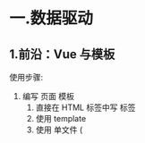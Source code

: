 # 一.数据驱动

## 1.前沿：Vue 与模板

使用步骤:

1. 编写 页面 模板
   1. 直接在 HTML 标签中写 标签
   2. 使用 template
   3. 使用 单文件 ( <template /> )
2. 创建 Vue 的实例
   1. 在 Vue 的构造函数中提供: data, methods, computed, watcher, props, ...
3. 将 Vue 挂载到 页面中 ( mount )

```js
new Vue({
  el: "#app",
  data: {
    message: "liu",
  },
});
//vuejs会自动的将其挂载到页面中
```

## 2.数据驱动模型

### Vue 中数据驱动模型的执行流程

1. 获得模板: 模板中有 "坑"
2. 利用 Vue 构造函数中所提供的数据来 "填坑", 得到可以在页面中显示的 "标签"
3. 将标签替换页面中原来有坑的标签

Vue 利用 我们提供的数据 和 页面中 模板 生成了 一个新的 HTML 标签 ( node 元素 ),
替换到了 页面中 放置模板的位置.



## 3.数据驱动模型的简单实现：

### 简单实现：

```js
// 用于替换的正则表达式规则
let regExp = /\{\{(.+?)\}\}/g;
// 1.拿到模板：
let template = document.querySelector("#root");
// 2.拿到数据：
let data = {
  name: "liu",
  age: 21,
};
// 3.将数据和模板结合，得到一个新的DOM元素：
function compiler(node, data) {
  // 3.1获取所有子节点
  let childNodes = node.childNodes;
  for (var i = 0; i < childNodes.length; i++) {
    let type = childNodes[i].nodeType;
    if (type == 3) {
      // 3.2文本节点才应用正则表达式进行替换
      var text = childNodes[i].nodeValue.replace(regExp, function (match, $1) {
        return data[$1.trim()]; //trim()的作用是清除掉模板字符前后的空格，比如{{   name   }}
      });
      // 3.2.1将该文本节点的内容重新设置为最新替换的内容
      childNodes[i].nodeValue = text;
    } else if (type == 1) {
      // 3.3对于元素节点，需要进行递归
      compiler(childNodes[i], data);
    }
  }
}
// 4.为了不改变原来的模板，需要克隆出一个新的dom元素：
var generateNode = template.cloneNode(true);
compiler(generateNode, data);
// 5.将新的DOM元素替换掉原来的dom元素：
template.parentNode.replaceChild(generateNode, template);
console.log(root);
```



### 封装为一个Vue构造函数：

```js
let regExp = /\{\{(.+?)\}\}/g;
function compiler(node, data) {
    let childNodes = node.childNodes;
    for (var i = 0; i < childNodes.length; i++) {
        let type = childNodes[i].nodeType;
        if (type == 3) {
            var text = childNodes[i].nodeValue.replace(regExp, function (
                                                       match,
                                                        $1
                                                       ) {
                return data[$1.trim()];
            });
            childNodes[i].nodeValue = text;
        } else if (type == 1) {
            compiler(childNodes[i], data);
        }
    }
}
function VueLiu(options) {
    // 内部的数据使用下划线 开头, 只读数据使用 $ 开头
    this._data = options.data;
    this._el = options.el;
    this.$el = this._templateDOM = document.querySelector(this._el);
    // 渲染工作：
    this.render();
}
//   将数据与模板结合，然后再添加到页面中
VueLiu.prototype.render = function () {
    this.compiler();
};
//   将数据与模板结合
VueLiu.prototype.compiler = function () {
    let realHTMLDOM = this._templateDOM.cloneNode(true);
    compiler(realHTMLDOM, this._data);
    this.update(realHTMLDOM);
};
//   将DOM元素放在页面上
VueLiu.prototype.update = function (realHTMLDOM) {
    this._templateDOM.parentNode.replaceChild(
        realHTMLDOM,
        this._templateDOM
    );
};
new VueLiu({
    el: "#app",
    data: {
        name: "liu",
        age: 21,
    },
});
```



### 处理带有层级的data数据：

```js
<h1> {{info.name}} </h1>
// 根据字符串路径获取对象中的某个数据
// 核心：一层一层的获取，直到最后一层
function getValueByPath(data, path) {
    //   path: info.name
    let paths = path.split("."); //[info,name]
    let value = data;
    while (paths.length) {
        value = value[paths.shift()];
    }
    return value;
}
let data={
    info:{
        name:'liu'
    }
}
getValueByPath(data,'info.name')//liu
```



### 创建虚拟DOM：

#### **1.什么是虚拟DOM：**

在内存中通过js对象来描述的一个dom结构

#### **2.虚拟DOM的一个简单的数据结构：**

```js
class VNode {
    constructor(tag, data, value, type) {
        this.tag = tag && tag.toLowerCase(); //当前节点的标签名
        this.date = data; //当前节点的属性
        this.value = value; //文本节点的值
        this.type = type; //当前节点的类型
        this.children = []; //当前节点的子节点
    }
    // 添加子节点
    appendChild(vnode) {
        this.children.push(vnode);
    }
}
```

#### **3.将真正的DOM转化为虚拟DOM：**

```js
//   使用递归的方式生成虚拟DOM：
//   Vue实际是采用栈+递归来实现的
//   实际上是将dom元素生成一个字符串，然后再得到抽象语法树，再将其转换为一棵虚拟DOM？？？？
function generateVNode(node) {
    // 获取节点的类型：
    let nodeType = node.nodeType;
    let _vnode = null; //根据实际dom生成的虚拟DOM
    if (nodeType == 1) {
        // 元素节点：
        var nodeName = node.nodeName;
        var attributes = node.attributes; //获取节点所有的属性节点
        var _attributes = {}; //以为键值对的形式存储所有的属性
        for (var i = 0; i < attributes.length; i++) {
            _attributes[attributes[i].nodeName] = attributes[i].nodeValue;
        }
        _vnode = new VNode(nodeName, _attributes, undefined, nodeType);
        //   获取当前节点的子节点
        var children = node.childNodes;
        //   以此将每一个子节点转换为虚拟的DOM，并添加在父节点的children属性中
        for (var i = 0; i < children.length; i++) {
            let childVnode = generateVNode(children[i]);
            _vnode.appendChild(childVnode);
        }
    } else if (nodeType == 3) {
        // 文本节点：
        _vnode = new VNode(undefined, undefined, node.nodeValue, nodeType);
    }
    return _vnode;
}
```

#### **4.通过虚拟DOM转化为真正的DOM：**

```js
//   将虚拟DOM转换为真正的DOM：
function parseVNode(vnode) {
    let node = null;
    if (vnode.type == 1) {
        // 创建元素节点
        node = document.createElement(vnode.tag);
        // 设置当前节点的属性
        for (var i in vnode.VNode) {
            if (data.hasOwnProperty(i)) {
                node.setAttribute(i, data[i]);
            }
        }
        //   设置当前节点的子节点：
        let children = vnode.children;
        for (var i = 0; i < children.length; i++) {
            var childNode = parseVNode(children[i]);
            node.appendChild(childNode);
        }
    } else if (vnode.type == 3) {
        // 文本节点：
        node = document.createTextNode(vnode.value);
    }
    return node;
}
```





### 函数柯里化：



#### **1.什么是柯里化**：

一个函数原本有多个参数, 每次只传入一个参数, 生成一个新函数, 由新函数接收剩下的参数来运行得到结构.



#### **2.函数柯里化的目的：**

​        缓存一些内容（利用闭包？），减少冗余代码的解析。
​        这样在频繁的调用时可以提高一些性能。 



#### **3.vue中获取带有层级的data数据（柯里化优化）：**

```js
// 实际情况下，path的值始终是不变的，改变的是data中的数据，所以可以将path的值缓存起来，
function createGetValueByPath(path) {
    let paths = path.split(".");
    return function getValueByPath(data) {
        let paths = path.split(".");
        let value = data;
        while (paths.length) {
            value = value[paths.shift()];
        }
        return value;
    };
}
let getValueByPath = createGetValueByPath("info.name");
let data = {
    info: {
        name: "liu",
    },
};
let rs = getValueByPath(data);
alert(rs); //liu
//   当data中的数据改变时，只需要做对应的处理
rs = getValueByPath({
    info: {
        name: "liu2",
    },
});
alert(rs); //liu2

```



#### **4.vue中判断一个标签是否为内置的标签（柯里化优化）：**

```js
// 原始方法： 时间复杂度：O(n)
//   let tags = "div,p,a,img,ul,li".split(",");
//   function isHTMLTag(tagName) {
//     tagName = tagName.toLowerCase();
//     if (tags.indexOf(tagName) > -1) return true;
//     return false;
//   }

//   利用柯里化进行优化：时间复杂度：O(1)
let tags = "div,p,a,img,ul,li".split(",");
function makeMap(keys) {
    var set = {};
    tags.forEach((key) => {
        set[key] = true;
    });
    return function (tagName) {
        return !!set[tagName]; //这里!!的作用时可以将undefined转换为false
    };
}
let isHTMLTag = makeMap(tags);
console.log(isHTMLTag("user")); //false
console.log(isHTMLTag("img")); //true
```



#### 5.vue中render函数的柯里化优化





Vue 本质上是使用 HTML 的字符串作为模板的, 将字符串的 模板 转换为 AST, 再转换为 VNode.

- 模板 -> AST（最消耗性能，需要用到后缀表达式和栈结构）
- AST -> VNode
- VNode -> DOM

